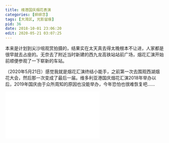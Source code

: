 ```yaml
---
title: 维港国庆烟花表演
categories: [碎碎念]
tags: [大湾区, 光影留痕]
pid: 36
date: 2018-10-01 23:06:20
edit: 2020-05-21 03:07:25
---
```


本来是计划到尖沙咀观赏拍摄的，结果实在太天真去得太晚根本不让进，人家都是很早就去占座的。无奈去了附近当时新建的西九龙高铁站站前广场，烟花汇演开始前顺便参观了一下崭新的车站。
<!--more-->

（2020年5月21日）感觉我就是烟花汇演终结小能手，之前第一次去围观西湖烟花大会，然后那一次变成了最后一届。维多利亚港国庆烟花汇演2018年举办以后，2019年国庆由于众所周知的原因也没能举办，今年恐怕也很难恢复吧……

<iframe src="//player.bilibili.com/player.html?aid=840650255&bvid=BV1i54y1X78h&cid=193389355&page=1" scrolling="no" border="0" frameborder="no" framespacing="0" allowfullscreen="true"> </iframe>